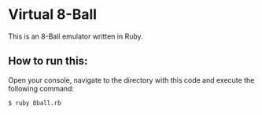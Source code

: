 # Virtual 8-Ball
This is an 8-Ball emulator written in Ruby.
## How to run this:
Open your console, navigate to the directory with this code and execute the following command:
```
$ ruby 8ball.rb
```
